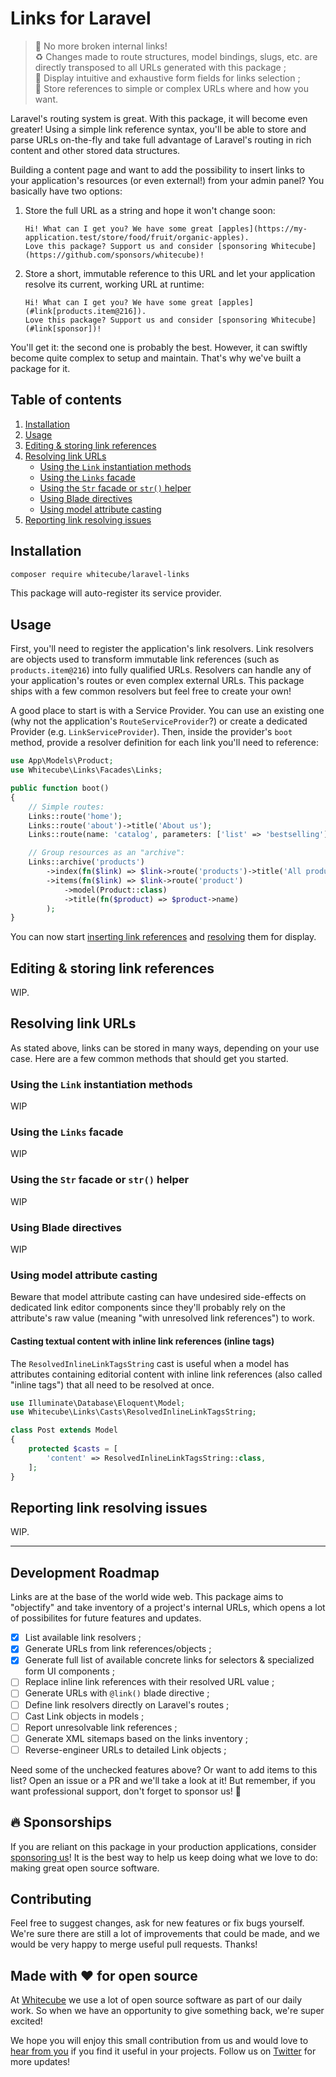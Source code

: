 # Links for Laravel

> 🔗 No more broken internal links!  
> ♻️ Changes made to route structures, model bindings, slugs, etc. are directly transposed to all URLs generated with this package ;  
> 🎯 Display intuitive and exhaustive form fields for links selection ;  
> 💾 Store references to simple or complex URLs where and how you want.

Laravel's routing system is great. With this package, it will become even greater! Using a simple link reference syntax, you'll be able to store and parse URLs on-the-fly and take full advantage of Laravel's routing in rich content and other stored data structures.

Building a content page and want to add the possibility to insert links to your application's resources (or even external!) from your admin panel? You basically have two options:

1. Store the full URL as a string and hope it won't change soon:
    ```
    Hi! What can I get you? We have some great [apples](https://my-application.test/store/food/fruit/organic-apples).
    Love this package? Support us and consider [sponsoring Whitecube](https://github.com/sponsors/whitecube)!
    ```
2. Store a short, immutable reference to this URL and let your application resolve its current, working URL at runtime:
    ```
    Hi! What can I get you? We have some great [apples](#link[products.item@216]).
    Love this package? Support us and consider [sponsoring Whitecube](#link[sponsor])!
    ```

You'll get it: the second one is probably the best. However, it can swiftly become quite complex to setup and maintain. That's why we've built a package for it.

## Table of contents

1. [Installation](#installation)
2. [Usage](#usage)
3. [Editing & storing link references](#editing-storing-link-references)
4. [Resolving link URLs](#resolving-link-urls)
    - [Using the `Link` instantiation methods](#using-the-link-instantiation-methods)
    - [Using the `Links` facade](#using-the-links-facade)
    - [Using the `Str` facade or `str()` helper](#using-the-str-facade-or-str-helper)
    - [Using Blade directives](#using-blade-directives)
    - [Using model attribute casting](#using-model-attribute-casting)
5. [Reporting link resolving issues](#reporting-link-resolving-issues)

## Installation

```bash
composer require whitecube/laravel-links
```

This package will auto-register its service provider.

## Usage

First, you'll need to register the application's link resolvers. Link resolvers are objects used to transform immutable link references (such as `products.item@216`) into fully qualified URLs. Resolvers can handle any of your application's routes or even complex external URLs. This package ships with a few common resolvers but feel free to create your own!

A good place to start is with a Service Provider. You can use an existing one (why not the application's `RouteServiceProvider`?) or create a dedicated Provider (e.g. `LinkServiceProvider`). Then, inside the provider's `boot` method, provide a resolver definition for each link you'll need to reference:

```php
use App\Models\Product;
use Whitecube\Links\Facades\Links;

public function boot()
{
    // Simple routes:
    Links::route('home');
    Links::route('about')->title('About us');
    Links::route(name: 'catalog', parameters: ['list' => 'bestselling'])->title('Popular products');

    // Group resources as an "archive":
    Links::archive('products')
        ->index(fn($link) => $link->route('products')->title('All products'))
        ->items(fn($link) => $link->route('product')
            ->model(Product::class)
            ->title(fn($product) => $product->name)
        );
}
```

You can now start [inserting link references](#editing-storing-link-references) and [resolving](#resolving-link-urls) them for display.

## Editing & storing link references

WIP.

## Resolving link URLs

As stated above, links can be stored in many ways, depending on your use case. Here are a few common methods that should get you started.

### Using the `Link` instantiation methods

WIP

### Using the `Links` facade

WIP

### Using the `Str` facade or `str()` helper

WIP

### Using Blade directives

WIP

### Using model attribute casting

Beware that model attribute casting can have undesired side-effects on dedicated link editor components since they'll probably rely on the attribute's raw value (meaning "with unresolved link references") to work.

#### Casting textual content with inline link references (inline tags)

The `ResolvedInlineLinkTagsString` cast is useful when a model has attributes containing editorial content with inline link references (also called "inline tags") that all need to be resolved at once.

```php
use Illuminate\Database\Eloquent\Model;
use Whitecube\Links\Casts\ResolvedInlineLinkTagsString;

class Post extends Model
{
    protected $casts = [
        'content' => ResolvedInlineLinkTagsString::class,
    ];
}
```

## Reporting link resolving issues

WIP.

---

## Development Roadmap

Links are at the base of the world wide web. This package aims to "objectify" and take inventory of a project's internal URLs, which opens a lot of possibilites for future features and updates.

- [x] List available link resolvers ;
- [x] Generate URLs from link references/objects ;
- [x] Generate full list of available concrete links for selectors & specialized form UI components ;
- [ ] Replace inline link references with their resolved URL value ;
- [ ] Generate URLs with `@link()` blade directive ;
- [ ] Define link resolvers directly on Laravel's routes ;
- [ ] Cast Link objects in models ;
- [ ] Report unresolvable link references ;
- [ ] Generate XML sitemaps based on the links inventory ;
- [ ] Reverse-engineer URLs to detailed Link objects ;

Need some of the unchecked features above? Or want to add items to this list? Open an issue or a PR and we'll take a look at it! But remember, if you want professional support, don't forget to sponsor us! 🤗

## 🔥 Sponsorships 

If you are reliant on this package in your production applications, consider [sponsoring us](https://github.com/sponsors/whitecube)! It is the best way to help us keep doing what we love to do: making great open source software.

## Contributing

Feel free to suggest changes, ask for new features or fix bugs yourself. We're sure there are still a lot of improvements that could be made, and we would be very happy to merge useful pull requests. Thanks!

## Made with ❤️ for open source

At [Whitecube](https://www.whitecube.be) we use a lot of open source software as part of our daily work.
So when we have an opportunity to give something back, we're super excited!

We hope you will enjoy this small contribution from us and would love to [hear from you](mailto:hello@whitecube.be) if you find it useful in your projects. Follow us on [Twitter](https://twitter.com/whitecube_be) for more updates!
